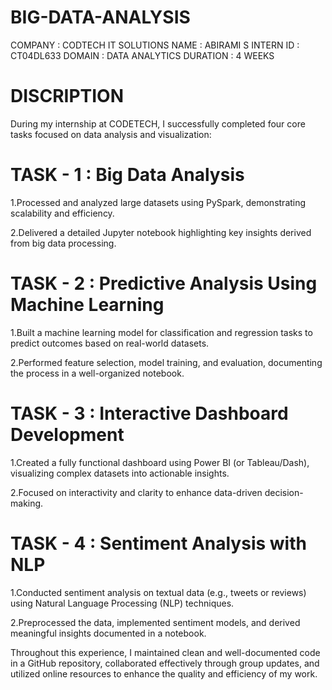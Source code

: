 # BIG-DATA-ANALYSIS

COMPANY : CODTECH IT SOLUTIONS
NAME : ABIRAMI S
INTERN ID : CT04DL633
DOMAIN : DATA ANALYTICS
DURATION : 4 WEEKS


# DISCRIPTION 
During my internship at CODETECH, I successfully completed four core tasks focused on data analysis and visualization:

# TASK - 1 : Big Data Analysis

1.Processed and analyzed large datasets using PySpark, demonstrating scalability and efficiency.

2.Delivered a detailed Jupyter notebook highlighting key insights derived from big data processing.

# TASK - 2 : Predictive Analysis Using Machine Learning

1.Built a machine learning model for classification and regression tasks to predict outcomes based on real-world datasets.

2.Performed feature selection, model training, and evaluation, documenting the process in a well-organized notebook.

# TASK - 3 : Interactive Dashboard Development

1.Created a fully functional dashboard using Power BI (or Tableau/Dash), visualizing complex datasets into actionable insights.

2.Focused on interactivity and clarity to enhance data-driven decision-making.

# TASK - 4 : Sentiment Analysis with NLP

1.Conducted sentiment analysis on textual data (e.g., tweets or reviews) using Natural Language Processing (NLP) techniques.

2.Preprocessed the data, implemented sentiment models, and derived meaningful insights documented in a notebook.

Throughout this experience, I maintained clean and well-documented code in a GitHub repository, collaborated effectively through group updates, and utilized online resources to enhance the quality and efficiency of my work.

